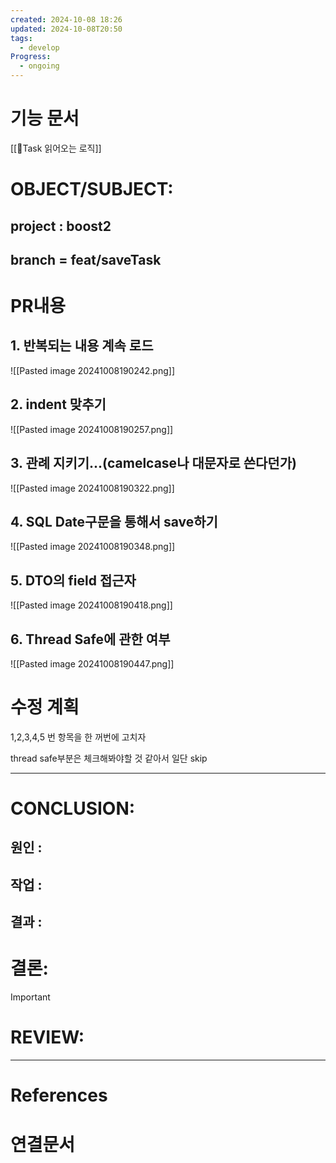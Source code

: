 ```yaml
---
created: 2024-10-08 18:26
updated: 2024-10-08T20:50
tags:
  - develop
Progress:
  - ongoing
---
```

# 기능 문서
[[🍒Task 읽어오는 로직]]

# OBJECT/SUBJECT:
## project : boost2
## branch = feat/saveTask
# PR내용
## 1. 반복되는 내용 계속 로드
![[Pasted image 20241008190242.png]]


## 2. indent 맞추기
![[Pasted image 20241008190257.png]]

## 3. 관례 지키기...(camelcase나 대문자로 쓴다던가)
![[Pasted image 20241008190322.png]]

## 4. SQL Date구문을 통해서 save하기
![[Pasted image 20241008190348.png]]

## 5. DTO의 field 접근자
![[Pasted image 20241008190418.png]]


## 6. Thread Safe에 관한 여부
![[Pasted image 20241008190447.png]]

# 수정 계획
1,2,3,4,5 번 항목을 한 꺼번에 고치자

thread safe부분은 체크해봐야할 것 같아서 일단 skip




---
# CONCLUSION:

## 원인 :

## 작업 :

## 결과 :

# 결론:
>[!important]


# REVIEW:


---
# References

# 연결문서
